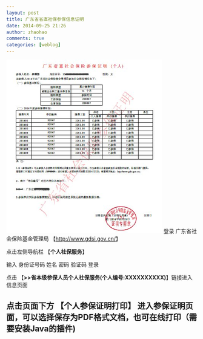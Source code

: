```yaml
---
layout: post
title: 广东省省直社保参保信息证明
date: 2014-09-25 21:26
author: zhaohao
comments: true
categories: [weblog]
---
```

<a href="/Resource/prove.jpg"><img src="/Resource/prove.jpg" alt="prove" width="411" height="457" /></a>
登录 广东省社会保险基金管理局 【<a title="广东省社会保险基金管理局" href="http://www.gdsi.gov.cn/" target="_blank">http://www.gdsi.gov.cn/</a>】

点击左侧导航栏 【<strong>个人社保服务</strong>】

输入 身份证号码 姓名 密码 验证码 登录

点击 【<strong>&gt;&gt;省本级参保人员个人社保服务(个人编号:XXXXXXXXXX)</strong>】链接进入信息页面

<h2>点击页面下方 【<strong>个人参保证明打印</strong>】 进入参保证明页面，可以选择保存为PDF格式文档，也可在线打印（需要安装Java的插件)</h2>
